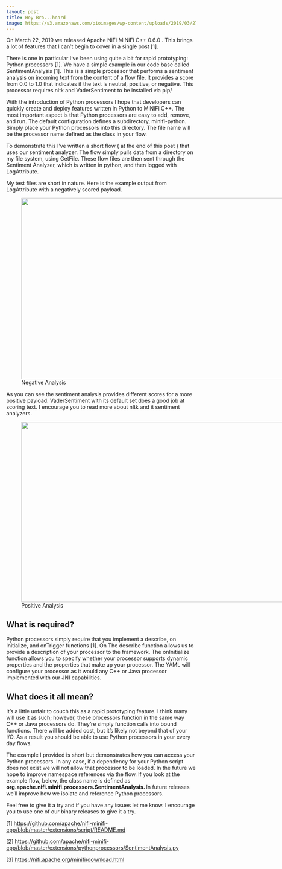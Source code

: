 ```yaml
---
layout: post
title: Hey Bro...heard
image: https://s3.amazonaws.com/pioimages/wp-content/uploads/2019/03/27004639/negative.png
---
```


<div class="blogpost-body">
	<p>On March 22, 2019 we released Apache NiFi MiNiFi C++ 0.6.0 . This brings a lot of features that I can&#8217;t begin to cover in a single post [1].</p>
<p>There is one in particular I&#8217;ve been using quite a bit for rapid prototyping: Python processors [1]. We have a simple example in our code base called SentimentAnalysis [1]. This is a simple processor that performs a sentiment analysis on incoming text from the content of a flow file. It provides a score from 0.0 to 1.0 that indicates if the text is neutral, positive, or negative. This processor requires nltk and VaderSentiment to be installed via pip/</p>
<p>With the introduction of Python processors I hope that developers can quickly create and deploy features written in Python to MiNiFi C++. The most important aspect is that Python processors are easy to add, remove, and run. The default configuration defines a subdirectory, minifi-python. Simply place your Python processors into this directory. The file name will be the processor name defined as the class in your flow.</p>
<p>To demonstrate this I&#8217;ve written a short flow ( at the end of this post ) that uses our sentiment analyzer. The flow simply pulls data from a directory on my file system, using GetFile. These flow files are then sent through the Sentiment Analyzer, which is written in python, and then logged with LogAttribute.</p>
<p>My test files are short in nature. Here is the example output from LogAttribute with a negatively scored payload.</p>
<figure id="attachment_439" aria-describedby="caption-attachment-439" style="width: 1476px" class="wp-caption aligncenter"><img class="wp-image-439 size-full" src="https://s3.amazonaws.com/pioimages/wp-content/uploads/2019/03/27004639/negative.png" alt="" width="1476" height="480" srcset="https://s3.amazonaws.com/pioimages/wp-content/uploads/2019/03/27004639/negative.png 1476w, https://s3.amazonaws.com/pioimages/wp-content/uploads/2019/03/27004639/negative-300x98.png 300w, https://s3.amazonaws.com/pioimages/wp-content/uploads/2019/03/27004639/negative-768x250.png 768w, https://s3.amazonaws.com/pioimages/wp-content/uploads/2019/03/27004639/negative-1024x333.png 1024w" sizes="(max-width: 1476px) 100vw, 1476px" /><figcaption id="caption-attachment-439" class="wp-caption-text">Negative Analysis</figcaption></figure>
<p>As you can see the sentiment analysis provides different scores for a more positive payload. VaderSentiment with its default set does a good job at scoring text. I encourage you to read more about nltk and it sentiment analyzers.</p>
<figure id="attachment_441" aria-describedby="caption-attachment-441" style="width: 1535px" class="wp-caption aligncenter"><img class="wp-image-441 size-full" src="https://s3.amazonaws.com/pioimages/wp-content/uploads/2019/03/27004808/positive.png" alt="" width="1535" height="478" srcset="https://s3.amazonaws.com/pioimages/wp-content/uploads/2019/03/27004808/positive.png 1535w, https://s3.amazonaws.com/pioimages/wp-content/uploads/2019/03/27004808/positive-300x93.png 300w, https://s3.amazonaws.com/pioimages/wp-content/uploads/2019/03/27004808/positive-768x239.png 768w, https://s3.amazonaws.com/pioimages/wp-content/uploads/2019/03/27004808/positive-1024x319.png 1024w" sizes="(max-width: 1535px) 100vw, 1535px" /><figcaption id="caption-attachment-441" class="wp-caption-text">Positive Analysis</figcaption></figure>
<h2>What is required?</h2>
<p>Python processors simply require that you implement a describe, on Initialize, and onTrigger functions [1]. On The describe function allows us to provide a description of your processor to the framework. The onInitialize function allows you to specify whether your processor supports dynamic properties and the properties that make up your processor. The YAML will configure your processor as it would any C++ or Java processor implemented with our JNI capabilities.</p>
<h2>What does it all mean?</h2>
<p>It&#8217;s a little unfair to couch this as a rapid prototyping feature. I think many will use it as such; however, these processors function in the same way C++ or Java processors do. They&#8217;re simply function calls into bound functions. There will be added cost, but it&#8217;s likely not beyond that of your I/O. As a result you should be able to use Python processors in your every day flows.</p>
<p>The example I provided is short but demonstrates how you can access your Python processors. In any case,  if a dependency for your Python script does not exist we will not allow that processor to be loaded. In the future we hope to improve namespace references via the flow. If you look at the example flow, below, the class name is defined as <strong>org.apache.nifi.minifi.processors.SentimentAnalysis. </strong>In future releases we&#8217;ll improve how we isolate and reference Python processors.</p>
<p>Feel free to give it a try and if you have any issues let me know. I encourage you to use one of our binary releases to give it a try.</p>
<p>[1] <a href="https://github.com/apache/nifi-minifi-cpp/blob/master/extensions/script/README.md">https://github.com/apache/nifi-minifi-cpp/blob/master/extensions/script/README.md</a></p>
<p>[2] <a href="https://github.com/apache/nifi-minifi-cpp/blob/master/extensions/pythonprocessors/SentimentAnalysis.py">https://github.com/apache/nifi-minifi-cpp/blob/master/extensions/pythonprocessors/SentimentAnalysis.py</a></p>
<p>[3] <a href="https://nifi.apache.org/minifi/download.html">https://nifi.apache.org/minifi/download.html</a></p>
